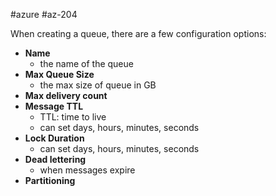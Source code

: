 #azure #az-204 

When creating a queue, there are a few configuration options:
- **Name**
	- the name of the queue
- **Max Queue Size**
	- the max size of queue in GB
- **Max delivery count**
- **Message TTL**
	- TTL: time to live
	- can set days, hours, minutes, seconds
- **Lock Duration**
	- can set days, hours, minutes, seconds
- **Dead lettering**
	- when messages expire
- **Partitioning**